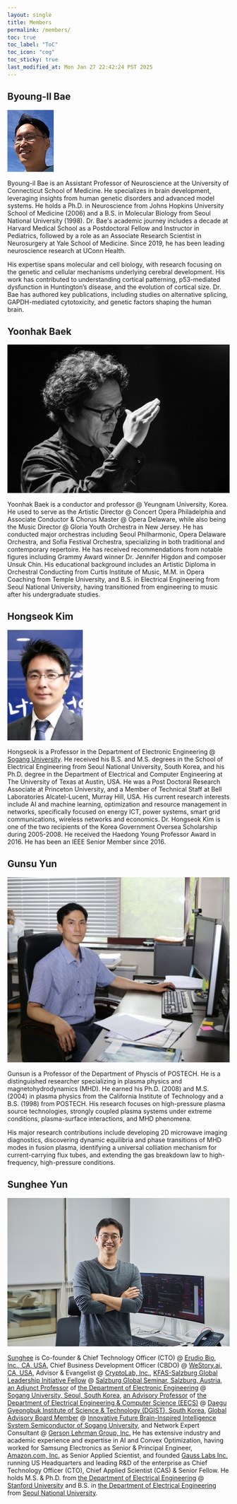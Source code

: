 ```yaml
---
layout: single
title: Members
permalink: /members/
toc: true
toc_label: "ToC"
toc_icon: "cog"
toc_sticky: true
last_modified_at: Mon Jan 27 22:42:24 PST 2025
---
```


<head>
	<link rel="stylesheet" href="/resource/styles.css">
</head>


<h2 id="byoung-il">
	Byoung-Il Bae
<!--- Assistant Professor @ University of Connecticut, School of Medicine, Department of Neuroscience-->
</h2>

<div class="img-container">
<img src="/assets/images/bio-photos/babang.png">
</div>

Byoung-il Bae is an Assistant Professor of Neuroscience at the University of Connecticut School of Medicine. He specializes in brain development, leveraging insights from human genetic disorders and advanced model systems. He holds a Ph.D. in Neuroscience from Johns Hopkins University School of Medicine (2006) and a B.S. in Molecular Biology from Seoul National University (1998).
Dr. Bae's academic journey includes a decade at Harvard Medical School as a Postdoctoral Fellow and Instructor in Pediatrics, followed by a role as an Associate Research Scientist in Neurosurgery at Yale School of Medicine. Since 2019, he has been leading neuroscience research at UConn Health.

His expertise spans molecular and cell biology, with research focusing on the genetic and cellular mechanisms underlying cerebral development. His work has contributed to understanding cortical patterning, p53-mediated dysfunction in Huntington’s disease, and the evolution of cortical size. Dr. Bae has authored key publications, including studies on alternative splicing, GAPDH-mediated cytotoxicity, and genetic factors shaping the human brain.

<h2 id="yoonhak">
	Yoonhak Baek<!-- Professor @ Youngnam University-->
</h2>

<div class="img-container">
<img src="/assets/images/bio-photos/yoonhak-00.jpeg">
</div>

Yoonhak Baek is a conductor and professor @ Yeungnam University, Korea.
He used to serve as the Artistic Director @ Concert Opera Philadelphia and Associate Conductor &amp; Chorus Master @ Opera Delaware,
while also being the Music Director @ Gloria Youth Orchestra in New Jersey.
He has conducted major orchestras including Seoul Philharmonic, Opera Delaware Orchestra, and Sofia Festival Orchestra,
specializing in both traditional and contemporary repertoire.
He has received recommendations from notable figures including Grammy Award winner Dr. Jennifer Higdon
and composer Unsuk Chin.
His educational background includes
an Artistic Diploma in Orchestral Conducting from Curtis Institute of Music, M.M. in Opera Coaching from Temple University,
and B.S. in Electrical Engineering from Seoul National University,
having transitioned from engineering to music after his undergraduate studies.

<!--p>
<ul>
<li>
	Temple Univ. Master of Music (Accompanying Piano/Opera Coach)
</li>
<li>
	서울대학교 음악학사 (관현악 지휘)
</li>
<li>
	서울대학교 공학사 (전기공학)
</li>
</ul>
</p-->

<h2 id="hongseok">
	Hongseok Kim<!-- Professor @ Sogang University-->
</h2>

<div class="img-container">
<img src="/assets/images/bio-photos/hongseok-01.jpg">
</div>

<p>
Hongseok is a Professor in the Department of Electronic Engineering @ <a href="https://sogang.ac.kr/en">Sogang University</a>.
He received his B.S. and M.S. degrees in the School of Electrical Engineering from Seoul National University, South Korea, and his Ph.D. degree in the Department of Electrical and Computer Engineering at The University of Texas at Austin, USA. He was a Post Doctoral Research Associate at Princeton University, and a Member of Technical Staff at Bell Laboratories Alcatel-Lucent, Murray Hill, USA. His current research interests include AI and machine learning, optimization and resource management in networks, specifically focused on energy ICT, power systems, smart grid communications, wireless networks and economics. Dr. Hongseok Kim is one of the two recipients of the Korea Government Oversea Scholarship during 2005-2008. He received the Haedong Young Professor Award in 2016. He has been an IEEE Senior Member since 2016.
</p>

<h2 id="gunsun">
	Gunsu Yun<!-- Professor @ POSTECH-->
</h2>

<div class="img-container">
<img src="/assets/images/bio-photos/gunsu-01.jpg">
</div>

Gunsun is a Professor of the Department of Physcis of POSTECH.
He is a distinguished researcher specializing in plasma physics and magnetohydrodynamics (MHD).
He earned his Ph.D. (2008) and M.S. (2004) in plasma physics from the California Institute of Technology and a B.S. (1998) from POSTECH.
His research focuses on high-pressure plasma source technologies,
strongly coupled plasma systems under extreme conditions, plasma-surface interactions, and MHD phenomena.

His major research contributions include developing 2D microwave imaging diagnostics,
discovering dynamic equilibria and phase transitions of MHD modes in fusion plasma,
identifying a universal colliation mechanism for current-carrying flux tubes,
and
extending the gas breakdown law to high-frequency, high-pressure conditions.

<!--p>
<ul>
<li>
	Education
	<ul>
	<li>
		2008: Ph.D., California Institute of Technology
	</li>
	<li>
		2004: M.S., California Institute of Technology
	</li>
	<li>
		1998: B.S., POSTECH
	</li>
	</ul>
</li>
<li>
	Research Interests
	<ul>
	<li>
		High-Pressure plasma source technologies and diagnostics
	</li>
	<li>
		Strongly coupled plasma system under extreme pressure
	</li>
	<li>
		Plasma-Surface and plasma-cluster interactions
	</li>
	<li>
		Magnetohydrodynamics (MHD)
	</li>
	</ul>
</li>
<li>
	Major Research Achievements
	<ul>
	<li>
		Development of 2D microwave imaging diagnostics
	</li>
	<li>
		Discovery of dynamic equilibria and phase transitions of MHD modes in fusion plasma
	</li>
	<li>
		Discovery of a universal colliation mechanism for current-carrying flux tube
	</li>
	<li>
		Extension of the gas breakdown law to high frequency and high pressure
	</li>
	</ul>
</li>
</ul>
</p-->

<h2 id="sunghee">
	Sunghee Yun<!-- Co-Founder &amp; CTO @ Erudio Bio, Inc.-->
</h2>

<div class="img-container">
<img src="/assets/images/bio-photos/sunghee-04.jpg">
</div>

<p>
<a href="https://sungheeyun.github.io/">Sunghee</a> is Co-founder &amp; Chief Technology Officer (CTO)
@ <a href="https://sungheeyun-erudio.github.io/">Erudio Bio, Inc., CA, USA</a>,
Chief Business Development Officer (CBDO)
@ <a href="https://westory.ai/">WeStory.ai, CA, USA</a>,
Advisor &amp; Evangelist
@ <a href="https://www.cryptolab.co.kr/en/home/">CryptoLab, Inc.</a>,
<a href="https://www.salzburgglobal.org/news/latest-news/article/introducing-the-second-cohort-of-the-kfas-salzburg-global-leadership-initiative">KFAS-Salzburg Global Leadership Initiative Fellow</a>
@ <a href="https://www.salzburgglobal.org/">Salzburg Global Seminar, Salzburg, Austria</a>,
<a href="https://ee.sogang.ac.kr/eng/employee/professor03.php">an Adjunct Professor</a>
of <a href="https://ee.sogang.ac.kr/eng/main/">the Department of Electronic Engineering</a>
@ <a href="https://www.sogang.ac.kr/en/home">Sogang University, Seoul, South Korea</a>,
<a href="https://www.dgist.ac.kr/prog/peopleProfsr/en_eecs/sub02_01/list.do">an Advisory Professor</a>
of <a href="https://www.dgist.ac.kr/en_eecs/">the Department of Electrical Engineering &amp; Computer Science (EECS)</a>
@ <a href="https://www.dgist.ac.kr/">Daegu Gyeongbuk Institute of Science &amp; Technology (DGIST), South Korea</a>,
<a href="https://bk4semicon.sogang.ac.kr/kor/about/org.php">Global Advisory Board Member</a>
@ <a href="https://bk4semicon.sogang.ac.kr/kor/main/">Innovative Future Brain-Inspired Intelligence System Semiconductor of Sogang University</a>,
and
Network Expert Consultant
@ <a href="https://glginsights.com/">Gerson Lehrman Group, Inc.</a>
He has extensive industry and academic experience and expertise in AI and Convex Optimization,
having worked for Samsung Electronics as Senior &amp; Principal Engineer,
<a href="http://amazon.com">Amazon.com, Inc.</a> as Senior Applied Scientist,
and
founded <a href="https://www.gausslabs.ai/">Gauss Labs Inc.</a> running US Headquarters and leading R&amp;D of the enterprise
as Chief Technology Officer (CTO), Chief Applied Scientist (CAS) &amp; Senior Fellow.
<!--He also has held leadership roles at <a href="https://www.skhynix.com/">SK hynix Inc.</a> as Fellow and Vice President (VP)
and led AI projects at <a href="http://amazon.com">Amazon.com, Inc.</a> that generated over 200MM USD in revenue.-->
He holds M.S. &amp; Ph.D. from <a href="https://ee.stanford.edu/">the Department of Electrical Engineering</a> @ <a href="https://www.stanford.edu/">Stanford University</a>
and
B.S. in <a href="https://ece.snu.ac.kr/en">the Department of Electrical Engineering</a> from <a href="https://en.snu.ac.kr">Seoul National University</a>.
